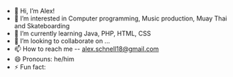 - 👋 Hi, I’m Alex!
- 👀 I’m interested in Computer programming, Music production, Muay Thai and Skateboarding
- 🌱 I’m currently learning Java, PHP, HTML, CSS
- 💞️ I’m looking to collaborate on ...
- 📫 How to reach me -- alex.schnell18@gmail.com
- 😄 Pronouns: he/him
- ⚡ Fun fact: 

<!---
audioninja8/audioninja8 is a ✨ special ✨ repository because its `README.md` (this file) appears on your GitHub profile.
You can click the Preview link to take a look at your changes.
--->
